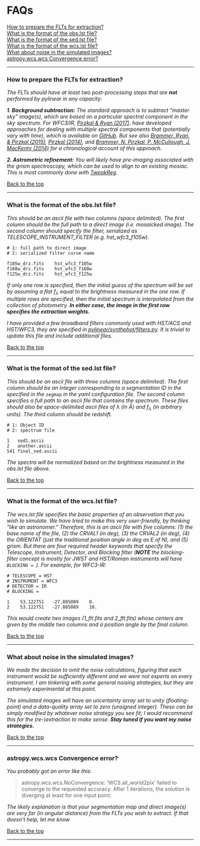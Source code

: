 # FAQs

[How to prepare the FLTs for extraction?](#how-to-prepare-the-flts-for-extraction)  
[What is the format of the obs.lst file?](#what-is-the-format-of-the-obslst-file)  
[What is the format of the sed.lst file?](#what-is-the-format-of-the-sedlst-file)  
[What is the format of the wcs.lst file?](#what-is-the-format-of-the-wcslst-file)  
[What about noise in the simulated images?](#what-about-noise-in-the-simulated-images)  
[astropy.wcs.wcs Convergence error?](#astropywcswcs-convergence-error)

---



### How to prepare the FLTs for extraction?

*The FLTs should have at least two post-processing steps that are __not__ performed by pylinear in any capacity:*

*__1. Background subtraction:__ The standard approach is to subtract "master sky" image(s), which are based on a particular spectral component in the sky spectrum.  For WFC3/IR, [Pirzkal & Ryan (2017)](http://www.stsci.edu/hst/wfc3/documents/ISRs/WFC3-2017-05.pdf). have developed approaches for dealing with multiple spectral components that (potentially vary with time), which is available on [GitHub](https://github.com/npirzkal/HeI_IMA/blob/master/HeI_IMA.py).  But see also [Brammer, Ryan, & Pirzkal (2015)](http://www.stsci.edu/hst/wfc3/documents/ISRs/WFC3-2015-17.pdf), [Pirzkal (2014)](http://www.stsci.edu/hst/wfc3/documents/ISRs/WFC3-2014-11.pdf), and [Brammer,  N. Pirzkal, P. McCullough, J. MacKenty (2014)](http://www.stsci.edu/hst/wfc3/documents/ISRs/WFC3-2014-03.pdf) for a chronological account of this approach.*

*__2. Astrometric refinement:__ You will likely have pre-imaging associated with the grism spectroscopy, which can be used to align to an existing mosiac.  This is most commonly done with [TweakReg](https://drizzlepac.readthedocs.io/en/latest/tweakreg.html).*



[Back to the top](#faqs)

---

### What is the format of the obs.lst file? 
*This should be an ascii file with two columns (space delimited).  The first column should be the full path to a direct image (i.e. mosaicked image).  The second column should specify the filter, serialized as TELESCOPE\_INSTRUMENT\_FILTER (e.g. hst\_wfc3\_f105w).*

```
# 1: full path to direct image
# 2: serialized filter curve name

f105w_drz.fits    hst_wfc3_f105w
f160w_drz.fits    hst_wfc3_f160w
f125w_drz.fits    hst_wfc3_f125w
```
*If only one row is specified, then the initial guess of the spectrum will be set by assuming a flat f<sub>&lambda;</sub> equal to the brightness measured in the one row.  If multiple rows are specified, then the initial spectrum is interpolated from the collection of photometry.  __In either case, the image in the first row specifies the extraction weights.__*

*I have provided a few broadband filters commonly used with HST/ACS and HST/WFC3, they are specified in [pylinear/synthphot/filters.py](https://github.com/Russell-Ryan/pyLINEAR/blob/master/pylinear/synthphot/filters.py "filters.py").  It is trivial to update this file and include additional files.*

[Back to the top](#faqs)

---


### What is the format of the sed.lst file?

*This should be an ascii file with three columns (space delimited).  The first column should be an integer corresponding to a segmentation ID in the specified in the ```segmap``` in the yaml configuration file.  The second column specifies a full path to an ascii file  that contains the spectrum.  These files should also be space-delimited ascii files of &lambda; (in Å) and f<sub>&lambda;</sub> (in arbitrary units).  The third column should be redshift.*

```
# 1: Object ID
# 2: spectrum file

1   sed1.ascii      
2   another.ascii    
541 final_sed.ascii  
```
*The spectra will be normalized based on the brightness measured in the obs.lst file above.*

[Back to the top](#faqs)

---

### What is the format of the wcs.lst file?

*The wcs.lst file specifies the basic properties of an observation that you wish to simulate.  We have tried to make this very user-friendly, by thinking "like an astronomer."  Therefore, this is an ascii file with five columns: (1) the base name of the file, (2) the CRVAL1 (in deg), (3) the CRVAL2 (in deg), (4) the ORIENTAT (just the traditional position angle in deg as E of N), and (5) grism.  But there are four required header keywords that specify the Telescope, Instrument, Detector, and Blocking filter (**NOTE** the blocking-filter concept is mostly for JWST and HST/Roman instruments will have ```BLOCKING = ```).  For example, for WFC3-IR:*

```
# TELESCOPE = HST
# INSTRUMENT = WFC3
# DETECTOR = IR
# BLOCKING = 

1    53.122751   -27.805089    0.
2    53.122751   -27.805089    10.
```

*This would create two images (1_flt.fits and 2_flt.fits) whose centers are given by the middle two columns and a position angle by the final column.*

[Back to the top](#faqs)

---

### What about noise in the simulated images?

*We made the decision to omit the noise calculations, figuring that each instrument would be sufficiently different and we were not experts on every instrument.  I am tinkering with some general noising strategies, but they are extremely experimental at this point.*

*The simulated images will have an uncertainty array set to unity (floating-point) and a data-quality array set to zero (unsigned integer).  These can be simply modified by whatever noise strategy you see fit; I would recommend this for the (re-)extraction to make sense. __Stay tuned if you want my noise strategies.__*

[Back to the top](#faqs)

---


### astropy.wcs.wcs Convergence error?

*You probably got an error like this:*

> astropy.wcs.wcs.NoConvergence: 'WCS.all_world2pix' failed to converge to the requested accuracy. After 1 iterations, the solution is diverging at least for one input point. 

*The likely explanation is that your segmentation map and direct image(s) are very far (in angular distance) from the FLTs you wish to extract.  If that doesn't help, let me know*

[Back to the top](#faqs)

---


